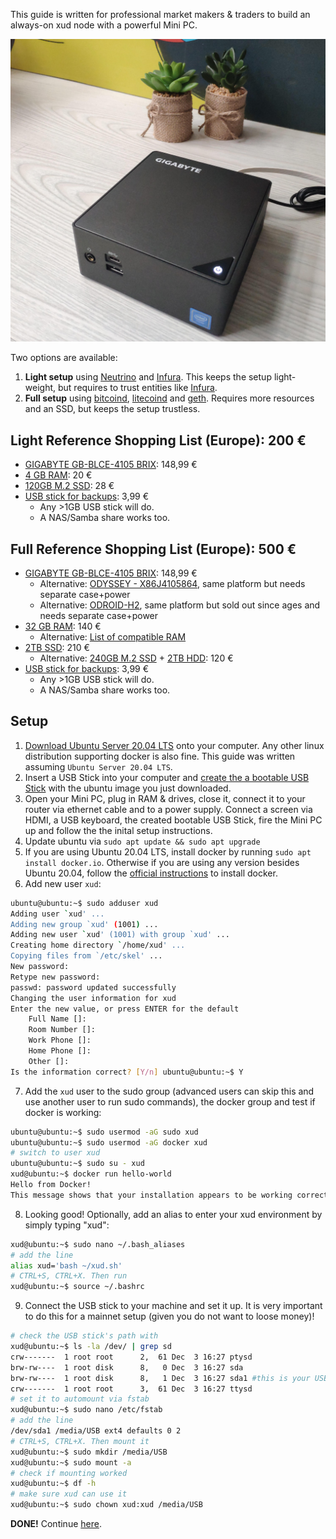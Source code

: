 This guide is written for professional market makers & traders to build an always-on xud node with a powerful Mini PC.

![BeastXUD setup (plants are optional)](images/BeastXUD.jpg)

Two options are available:

1. **Light setup** using [Neutrino](https://github.com/lightninglabs/neutrino) and [Infura](https://infura.io/). This keeps the setup light-weight, but requires to trust entities like [Infura](https://infura.io/).
2. **Full setup** using [bitcoind](https://github.com/bitcoin/bitcoin/), [litecoind](https://github.com/litecoin-project/litecoin) and [geth](https://github.com/ethereum/go-ethereum). Requires more resources and an SSD, but keeps the setup trustless.

## Light Reference Shopping List (Europe): 200 €
* [GIGABYTE GB-BLCE-4105 BRIX](https://www.computeruniverse.net/en/gigabyte-gb-blce-4105-brix): 148,99 €
* [4 GB RAM](https://www.computeruniverse.net/en/crucial-4gb-ddr4-so-dimm-ct4g4sfs824a-2400mhz-ram): 20 €
* [120GB M.2 SSD](https://www.computeruniverse.net/en/wd-green-ssd-m2-2280-120gb): 28 €
* [USB stick for backups](https://www.amazon.es/dp/B00TPG6P22/): 3,99 €
   * Any >1GB USB stick will do.
   * A NAS/Samba share works too.

## Full Reference Shopping List (Europe): 500 €
* [GIGABYTE GB-BLCE-4105 BRIX](https://www.computeruniverse.net/en/gigabyte-gb-blce-4105-brix): 148,99 €
  * Alternative: [ODYSSEY - X86J4105864](https://www.seeedstudio.com/ODYSSEY-X86J4105800-p-4445.html), same platform but needs separate case+power
  * Alternative: [ODROID-H2](https://www.hardkernel.com/shop/odroid-h2/), same platform but sold out since ages and needs separate case+power
* [32 GB RAM](https://www.computeruniverse.net/en/kingston-hyperx-impact-32gb-ddr4-so-dimm-ram-2): 140 €
  * Alternative: [List of compatible RAM](https://wiki.odroid.com/odroid-h2/hardware/ram)
* [2TB SSD](https://www.computeruniverse.net/en/sandisk-ssd-plus-25-2tb): 210 €
  * Alternative: [240GB M.2 SSD](https://www.computeruniverse.net/en/wd-green-ssd-m2-2280-240gb) + [2TB HDD](https://www.computeruniverse.net/en/seagate-firecuda-compute-st2000lx001-sshd-2tb): 120 €
* [USB stick for backups](https://www.amazon.es/dp/B00TPG6P22/): 3,99 €
   * Any >1GB USB stick will do.
   * A NAS/Samba share works too.

## Setup

1. [Download Ubuntu Server 20.04 LTS](https://ubuntu.com/download/server) onto your computer. Any other linux distribution supporting docker is also fine. This guide was written assuming `Ubuntu Server 20.04 LTS`.
2. Insert a USB Stick into your computer and [create the a bootable USB Stick](https://ubuntu.com/tutorials/tutorial-create-a-usb-stick-on-ubuntu) with the ubuntu image you just downloaded.
3. Open your Mini PC, plug in RAM & drives, close it, connect it to your router via ethernet cable and to a power supply. Connect a screen via HDMI, a USB keyboard, the created bootable USB Stick, fire the Mini PC up and follow the the inital setup instructions.
4. Update ubuntu via `sudo apt update && sudo apt upgrade`
5. If you are using Ubuntu 20.04 LTS, install docker by running `sudo apt install docker.io`. Otherwise if you are using any version besides Ubuntu 20.04, follow the [official instructions](https://docs.docker.com/install/linux/docker-ce/ubuntu/) to install docker.
6. Add new user `xud`:
```bash
ubuntu@ubuntu:~$ sudo adduser xud
Adding user `xud' ...
Adding new group `xud' (1001) ...
Adding new user `xud' (1001) with group `xud' ...
Creating home directory `/home/xud' ...
Copying files from `/etc/skel' ...
New password: 
Retype new password: 
passwd: password updated successfully
Changing the user information for xud
Enter the new value, or press ENTER for the default
	Full Name []: 
	Room Number []: 
	Work Phone []: 
	Home Phone []: 
	Other []: 
Is the information correct? [Y/n] ubuntu@ubuntu:~$ Y
```
7. Add the `xud` user to the sudo group (advanced users can skip this and use another user to run sudo commands), the docker group and test if docker is working:
```bash
ubuntu@ubuntu:~$ sudo usermod -aG sudo xud
ubuntu@ubuntu:~$ sudo usermod -aG docker xud
# switch to user xud
ubuntu@ubuntu:~$ sudo su - xud
xud@ubuntu:~$ docker run hello-world
Hello from Docker!
This message shows that your installation appears to be working correctly.
```
8. Looking good! Optionally, add an alias to enter your xud environment by simply typing "xud":
```bash
xud@ubuntu:~$ sudo nano ~/.bash_aliases
# add the line
alias xud='bash ~/xud.sh'
# CTRL+S, CTRL+X. Then run
xud@ubuntu:~$ source ~/.bashrc
```
9. Connect the USB stick to your machine and set it up. It is very important to do this for a mainnet setup (given you do not want to loose money)!
```bash
# check the USB stick's path with
xud@ubuntu:~$ ls -la /dev/ | grep sd
crw-------  1 root root      2,  61 Dec  3 16:27 ptysd
brw-rw----  1 root disk      8,   0 Dec  3 16:27 sda
brw-rw----  1 root disk      8,   1 Dec  3 16:27 sda1 #this is your USB Stick
crw-------  1 root root      3,  61 Dec  3 16:27 ttysd
# set it to automount via fstab
xud@ubuntu:~$ sudo nano /etc/fstab
# add the line
/dev/sda1 /media/USB ext4 defaults 0 2
# CTRL+S, CTRL+X. Then mount it
xud@ubuntu:~$ sudo mkdir /media/USB
xud@ubuntu:~$ sudo mount -a
# check if mounting worked
xud@ubuntu:~$ df -h
# make sure xud can use it
xud@ubuntu:~$ sudo chown xud:xud /media/USB
```
**DONE!** Continue [here](Market%20Maker%20Guide.md#the-setup).
